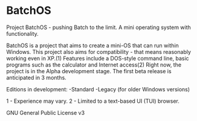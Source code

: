 # BatchOS
Project BatchOS - pushing Batch to the limit. A mini operating system with functionality.

BatchOS is a project that aims to create a mini-OS that can run within Windows. 
This project also aims for compatibility - that means reasonably working even in XP.(1)
Features include a DOS-style command line, basic programs such as the calculator and Internet access(2)
Right now, the project is in the Alpha development stage. The first beta release is anticipated in 3 months.

Editions in development:
-Standard
-Legacy (for older Windows versions)

1 - Experience may vary.
2 - Limited to a text-based UI (TUI) browser.

GNU General Public License v3
